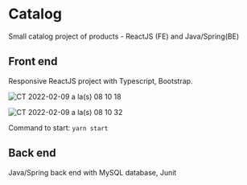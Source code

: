 # Catalog
Small catalog project of products - ReactJS (FE) and Java/Spring(BE)

## Front end
Responsive ReactJS project with Typescript, Bootstrap.

![CT 2022-02-09 a la(s) 08 10 18](https://user-images.githubusercontent.com/70411447/153189809-bc37f07b-3ba5-47e7-9292-5f61fc7dcfb6.png)

![CT 2022-02-09 a la(s) 08 10 32](https://user-images.githubusercontent.com/70411447/153190066-a5a90cfe-3a43-4a10-8450-9d25e4111e59.png)

Command to start:
```yarn start```

## Back end
Java/Spring back end with MySQL database, Junit
